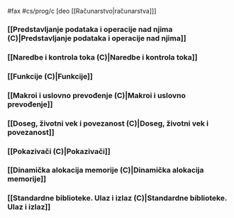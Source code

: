#fax #cs/prog/c [deo [[Računarstvo|računarstva]]]
$\:$

### [[Predstavljanje podataka i operacije nad njima (C)|Predstavljanje podataka i operacije nad njima]]
### [[Naredbe i kontrola toka (C)|Naredbe i kontrola toka]]
### [[Funkcije (C)|Funkcije]]
### [[Makroi i uslovno prevođenje (C)|Makroi i uslovno prevođenje]]
### [[Doseg, životni vek i povezanost (C)|Doseg, životni vek i povezanost]]
### [[Pokazivači (C)|Pokazivači]]
### [[Dinamička alokacija memorije (C)|Dinamička alokacija memorije]]
### [[Standardne biblioteke. Ulaz i izlaz (C)|Standardne biblioteke. Ulaz i izlaz]]
